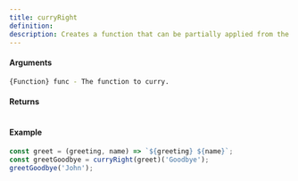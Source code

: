 ```yaml
---
title: curryRight
definition: 
description: Creates a function that can be partially applied from the right.
---
```



#### Arguments


```bash
{Function} func - The function to curry.
```


#### Returns


```bash

```


#### Example


```ts
const greet = (greeting, name) => `${greeting} ${name}`;const greetGoodbye = curryRight(greet)('Goodbye');greetGoodbye('John');
```